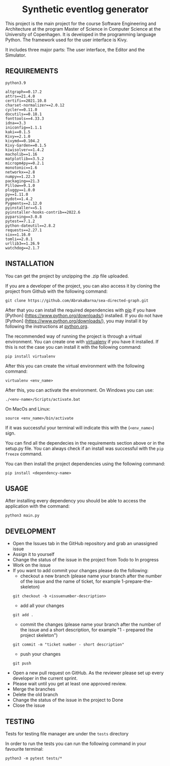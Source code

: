<p align="center">
    <h1 align="center">Synthetic eventlog generator</h1>
</p>

This project is the main project for the course Software Engineering and Architecture at the program Master of Science in Computer Science at the University of Copenhagen. It is developed in the programming language Python. The framework used for the user interface is Kivy.

It includes three major parts: The user interface, the Editor and the Simulator.

## REQUIREMENTS

```
python3.9

altgraph==0.17.2
attrs==21.4.0
certifi==2021.10.8
charset-normalizer==2.0.12
cycler==0.11.0
docutils==0.18.1
fonttools==4.33.3
idna==3.3
iniconfig==1.1.1
kaki==0.1.5
Kivy==2.1.0
kivymd==0.104.2
Kivy-Garden==0.1.5
kiwisolver==1.4.2
macholib==1.16
matplotlib==3.5.2
micropm4py==0.2.1
monotonic==1.6
networkx==2.8
numpy==1.22.3
packaging==21.3
Pillow==9.1.0
pluggy==1.0.0
py==1.11.0
pydot==1.4.2
Pygments==2.12.0
pyinstaller==5.1
pyinstaller-hooks-contrib==2022.6
pyparsing==3.0.8
pytest==7.1.2
python-dateutil==2.8.2
requests==2.27.1
six==1.16.0
tomli==2.0.1
urllib3==1.26.9
watchdog==2.1.7

```

## INSTALLATION

You can get the project by unzipping the .zip file uploaded.

If you are a developer of the project, you can also access it by cloning the project from Github with the following command:

```
git clone https://github.com/AbrakaBarna/sea-directed-graph.git
```

After that you can install the required dependencies with [pip](https://www.w3schools.com/python/python_pip.asp) if you have [Python] (https://www.python.org/downloads/) installed.
If you do not have [Python] (https://www.python.org/downloads/), you may install it by following the instructions
at [python.org](https://www.python.org/downloads/).

The recommended way of running the project is through a virtual environment. You can create one with [virtualenv](https://virtualenv.pypa.io/en/latest/) if you have it installed. If this is not the case you can install it with the following command:

```
pip install virtualenv
```

After this you can create the virtual environment with the following command:

```
virtualenv <env_name>
```

After this, you can activate the environment. On Windows you can use:

```
./<env-name>/Scripts/activate.bat
```

On MacOs and Linux:

```
source <env_name>/bin/activate
```

If it was successful your terminal will indicate this with the (`<env_name>`) sign.

You can find all the dependecies in the requirements section above or in the setup.py file. You can always check if an install was successful with the `pip freeze` command.

You can then install the project dependencies using the following command:

```
pip install <dependency-name>
```

## USAGE

After installing every dependency you should be able to access the application with the command:

```
python3 main.py
```

## DEVELOPMENT

- Open the Issues tab in the GitHub repository and grab an unassigned issue
- Assign it to yourself
- Change the status of the issue in the project from Todo to In progress
- Work on the issue
- If you want to add commit your changes please do the following:
  - checkout a new branch (please name your branch after the number of the issue and the name of ticket, for example 1-prepare-the-skeleton)
  ```
  git checkout -b <issuenumber-description>
  ```
  - add all your changes
  ```
  git add .
  ```
  - commit the changes (please name your branch after the number of the issue and a short description, for example "1 - prepared the project skeleton")
  ```
  git commit -m "ticket number - short description"
  ```
  - push your changes
  ```
  git push
  ```
- Open a new pull request on GitHub. As the reviewer please set up every developer in the current sprint.
- Please wait until you get at least one approved review.
- Merge the branches
- Delete the old branch
- Change the status of the issue in the project to Done
- Close the issue

## TESTING

Tests for testing file manager are under the `tests` directory

In order to run the tests you can run the following command in your favourite terminal:

```
python3 -m pytest tests/*
```
